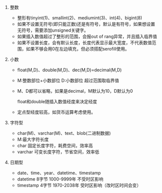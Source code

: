 1. 整数

   * 整形有tinyint(1)、smallint(2)、mediumint(3)、int(4)、bigint(8)
   * 如果不设置无符号(即只能正数)还是有符号，默认是有符号，如果想设置无符号，需要添加unsigned关键字。
   * 如果插入数值超过了整形的范围，会报out of rang异常，并且插入临界值
   * 如果不设置长度，会有默认长度，长度代表显示最大宽度，不代表数值范围，如果不够会用0在左边填充，但必须搭配serofill使用。

2. 小数

   * float(M,D)、double(M,D)、dec(M,D)=decimal(M,D)

   * M:整数部位+小数部位   D:小数部位  超过范围取临界值

   * M、D都可以省略，如果是decimal，M默认为10，D默认为0

     float和double随插入数值经度来决定经度

   * 定点型经度较高，如货币运算考虑使用。

3. 字符型
   * char(M)、varchar(M)、text、blob(二进制数据)
   * M:最大字符长度
   * char        固定长度字符，耗费空间，效率高
   * varchar  可变长度字符，节省空间，效率低
4. 日期型
   * date、time、year、datetime、timestamp
   * datetime     8字节    1000-9999年   不受时区影响
   * timestamp  4字节    1970-2038年   受时区影响（改时区时间会变）